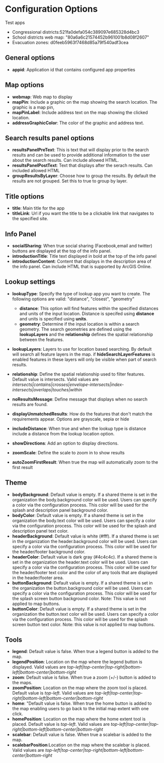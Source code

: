 

# Configuration Options
Test apps
* Congressional districts:521fa0defa054c389097e685328d4bc3
* School districts web map: "80a6a6c21574452b961001b8d08f2607"
* Evacuation zones: d0feeb5963f7468d85a79f540adf3cea
## General options
* **appid**: Application id that contains configured app properties

## Map options
* **webmap**: Web map to display
* **mapPin**: Include a graphic on the map showing the search location. The graphic is a map pin,
* **mapPinLabel**: Include address text on the map showing the clicked location. 
* **addressGraphicColor**: The color of the graphic and address text. 

## Search results panel options
* **resultsPanelPreText**: This is text that will display prior to the search results and can be used to provide additional information to the user about the search results. Can include allowed HTML.
* **resultsPanelPostText**: Text that displays after the serach results. Can included allowed HTML
* **groupResultsByLayer**: Choose how to group the results. By default the results are not grouped. Set this to true to group by layer. 

## Title options
* **title**: Main title for the app
* **titleLink**: Url if you want the title to be a clickable link that navigates to the specified site.


## Info Panel 
* **socialSharing**: When true social sharing (Facebook,email and twitter) buttons are displayed at the top of the info panel. 
* **introductionTitle**: Title text displayed in bold at the top of the info panel 
* **introductionContent**: Content that displays in the description area of the info panel. Can include HTML that is supported by ArcGIS Online. 


## Lookup settings

* **lookupType**: Specify the type of lookup app you want to create. The following options are valid: "distance", "closest", "geometry"
  * **distance**: This option will find features within the specified distances and units of the input location. Distance is specifed using **distance** and units is specified using **units**. 
  * **geometry**: Determine if the input location is within a search geometry. The search geometries are defined using the **lookupLayers** and the **relationship** defines the spatial relationship between the features.

* **lookupLayers**: Layers to use for location based searching. By default will search all feature layers in the map.  if **hideSearchLayerFeatures** is enabled features in these layers will only be visible when part of search results.
* **relationship**: Define the spatial relationship used to filter features. Default value is intersects. Valid values are *intersects|contains|crosses|envelope-intersects|index-intersects|overlaps|touches|within*
* **noResultsMessage**: Define message that displays when no search results are found.
* **displayUnmatchedResults**: How do the features that don't match the requirements appear. Options are grayscale, sepia or hide
* **includeDistance**: When true and when the lookup type is distance include a distance from the lookup location option. 
* **showDirections**: Add an option to display directions. 
* **zoomScale**: Define the scale to zoom in to show results  
* **autoZoomFirstResult**: When true the map will automatically zoom to the first result

## Theme
* **bodyBackground**: Default value is empty. If a shared theme is set in the organization the body.background color will be used. Users can specify a color via the configuration process. This color will be used for the splash and description panel background color.
* **bodyColor**: Default value is empty. If a shared theme is set in the organization the body.text color will be used. Users can specify a color via the configuration process. This color will be used for the splash and description panel text color.
* **headerBackground**: Default value is white (#fff). If a shared theme is set in the organization the header.background color will be used. Users can specify a color via the configuration process. This color will be used for the header/footer background color.
* **headerColor**: Default value is dark gray (#4c4c4c). If a shared theme is set in the organization the header.text color will be used. Users can specify a color via the configuration process. This color will be used for the header/footer text color and the color of any tools that are displayed in the header/footer area.
* **buttonBackground**: Default value is empty. If a shared theme is set in the organization the button.background color will be used. Users can specify a color via the configuration process. This color will be used for the splash screen button background color. Note: This value is not applied to map buttons.
* **buttonColor**: Default value is empty. If a shared theme is set in the organization the button.text color will be used. Users can specify a color via the configuration process. This color will be used for the splash screen button text color. Note: this value is not applied to map buttons.

## Tools
* **legend**: Default value is false. When true a legend button is added to the map.
* **legendPosition**: Location on the map where the legend button is displayed. Valid values are *top-left|top-center|top-right|bottom-left|bottom-center|bottom-right*
* **zoom**: Default value is false. When true a zoom (+/-) button is added to the maps.
* **zoomPosition**: Location on the map where the zoom tool is placed.  Default value is *top-left*. Valid values are *top-left|top-center|top-right|bottom-left|bottom-center|bottom-right*
* **home**: "Default value is false. When true the home button is added to the map enabling users to go back to the initial map extent with one click.
* **homePosition**: Location on the map where the home extent tool is placed.  Default value is *top-left*. Valid values are *top-left|top-center|top-right|bottom-left|bottom-center|bottom-right*
* **scalebar**: Default value is false. When true a scalebar is added to the map.
* **scalebarPosition**:Location on the map where the scalebar is placed.  Valid values are *top-left|top-center|top-right|bottom-left|bottom-center|bottom-right*


